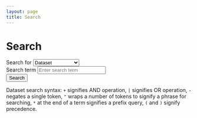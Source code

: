 ```yaml
---
layout: page
title: Search
---
```


<div class="section-light">
    <h1 class="mb-4">Search</h1>
    <form class="row g-2 align-items-end mb-4" onsubmit="event.preventDefault(); performSearch();">
        <div class="col-md-2">
            <label for="entity" class="form-label">Search for</label>
            <select id="entity" class="form-select">
                <option value="dataset" selected>Dataset</option>
                <option value="taxon">Scientific name</option>
                <option value="common">Common name</option>
                <option value="area">Area</option>
                <option value="country">Publisher country</option>
            </select>
        </div>
        <div class="col-md-4">
            <label for="query" class="form-label">Search term</label>
            <input type="text" id="query" class="form-control" placeholder="Enter search term" value="">
        </div>
        <div class="col-md-2 d-grid">
            <button type="submit" class="btn">Search</button>
        </div>
    </form>
    <div id="dataset-search-help" class="mt-3">
        Dataset search syntax:
        <code>+</code> signifies AND operation,
        <code>|</code> signifies OR operation,
        <code>-</code> negates a single token,
        <code>"</code> wraps a number of tokens to signify a phrase for searching,
        <code>*</code> at the end of a term signifies a prefix query,
        <code>(</code> and <code>)</code> signify precedence.
    </div>
    <div id="results" class="mt-5"></div>
</div>

<script src="/assets/script.js"></script>
<script>
let currentSkip = 0;
const pageSize = 10;

const entityConfig = {
    dataset: {
        endpoint: 'dataset/search2',
        renderItem: renderDatasetItem
    },
    taxon: {
        endpoint: 'taxon/search',
        renderItem: renderTaxonItem
    },
    common: {
        endpoint: 'taxon/search/common',
        renderItem: renderTaxonItem
    },
    area: {
        endpoint: 'area/search',
        renderItem: renderAreaItem
    },
    country: {
        endpoint: 'country/search',
        renderItem: renderCountryItem
    }
};

async function performSearch(skip = 0) {
    currentSkip = skip;
    const entity = document.getElementById("entity").value;
    const query = document.getElementById("query").value.trim();
    
    if (!query) {
        const resultsDiv = document.getElementById("results");
        resultsDiv.innerHTML = "";
        return;
    }

    const encodedQuery = encodeURIComponent(query);
    const config = entityConfig[entity];
    if (!config) {
        console.error(`No configuration found for entity: ${entity}`);
        return;
    }

    const url = `https://api.obis.org/${config.endpoint}?q=${encodedQuery}&size=${pageSize}&skip=${skip}`;

    const resultsDiv = document.getElementById("results");
    resultsDiv.innerHTML = "<p>Searching...</p>";

    try {
        const response = await fetch(url);
        const data = await response.json();

        if (data && data.results && data.results.length > 0) {
            renderTable("results", data.results, data.total, skip, pageSize, config.renderItem, performSearch);
        } else {
            resultsDiv.innerHTML = "<p>No results found.</p>";
        }
    } catch (error) {
        resultsDiv.innerHTML = "<p>Error fetching results.</p>";
        console.error(error);
    }
}

function getURLParameter(name) {
    const urlParams = new URLSearchParams(window.location.search);
    return urlParams.get(name);
}

function updateURL() {
    const entity = document.getElementById("entity").value;
    const query = document.getElementById("query").value.trim();
    const params = new URLSearchParams();
    if (entity && entity !== "dataset") {
        params.set("entity", entity);
    }
    if (query) {
        params.set("q", query);
    }
    const newURL = params.toString() ? `/search?${params.toString()}` : "/search";
    window.history.replaceState({}, "", newURL);
}

document.addEventListener('DOMContentLoaded', function() {
    const entityParam = getURLParameter('entity');
    const queryParam = getURLParameter('q');
    if (entityParam) {
        const entitySelect = document.getElementById('entity');
        entitySelect.value = entityParam;
    }
    if (queryParam) {
        const queryInput = document.getElementById('query');
        queryInput.value = queryParam;
    }
    if (queryParam) {
        performSearch();
    }

    var entitySelect = document.getElementById('entity');
    var helpBox = document.getElementById('dataset-search-help');
    if (entitySelect && helpBox) {
        function updateHelpBox() {
            if (entitySelect.value === 'dataset') {
                helpBox.style.display = '';
            } else {
                helpBox.style.display = 'none';
            }
        }
        entitySelect.addEventListener('change', updateHelpBox);
        updateHelpBox(); // Initial call
    }

    document.getElementById("entity").addEventListener("change", updateURL);
    document.getElementById("query").addEventListener("input", updateURL);
});

</script>
